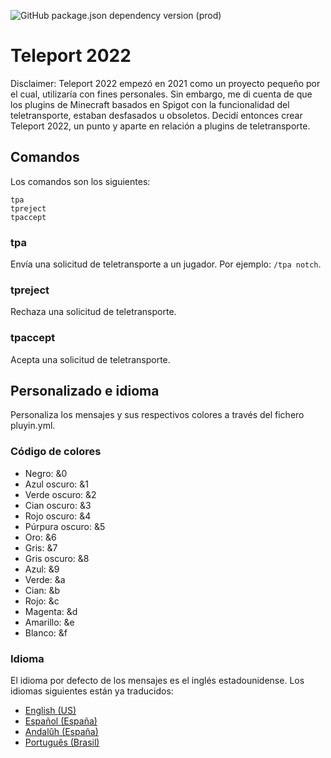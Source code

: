 ![GitHub package.json dependency version (prod)](https://img.shields.io/github/package-json/dependency-version/8ortiz4/teleport-2022/2.1.0?color=orange)

# Teleport 2022

Disclaimer: Teleport 2022 empezó en 2021 como un proyecto pequeño por el cual, utilizaría con fines personales. Sin embargo, me di cuenta de que los plugins de Minecraft basados en Spigot con la funcionalidad del teletransporte, estaban desfasados u obsoletos. Decidí entonces crear Teleport 2022, un punto y aparte en relación a plugins de teletransporte.

## Comandos

Los comandos son los siguientes:

```
tpa
tpreject
tpaccept
```

### tpa

Envía una solicitud de teletransporte a un jugador. Por ejemplo: `/tpa notch`.

### tpreject

Rechaza una solicitud de teletransporte.

### tpaccept

Acepta una solicitud de teletransporte.

## Personalizado e idioma

Personaliza los mensajes y sus respectivos colores a través del fichero pluyin.yml.

### Código de colores

- Negro: &0
- Azul oscuro: &1
- Verde oscuro: &2
- Cian oscuro: &3
- Rojo oscuro: &4
- Púrpura oscuro: &5
- Oro: &6
- Gris: &7
- Gris oscuro: &8
- Azul: &9
- Verde: &a
- Cian: &b
- Rojo: &c
- Magenta: &d
- Amarillo: &e
- Blanco: &f

### Idioma

El idioma por defecto de los mensajes es el inglés estadounidense. Los idiomas siguientes están ya traducidos:

- [English (US)](https://github.com/8ortiz4/teleport-2022/blob/main/lang/en_us.yml)
- [Español (España)](https://github.com/8ortiz4/teleport-2022/blob/main/lang/es_es.yml)
- [Andalûh (España)](https://github.com/8ortiz4/teleport-2022/blob/main/lang/esan.yml)
- [Português (Brasil)](https://github.com/8ortiz4/teleport-2022/blob/main/lang/pt_br.yml)
